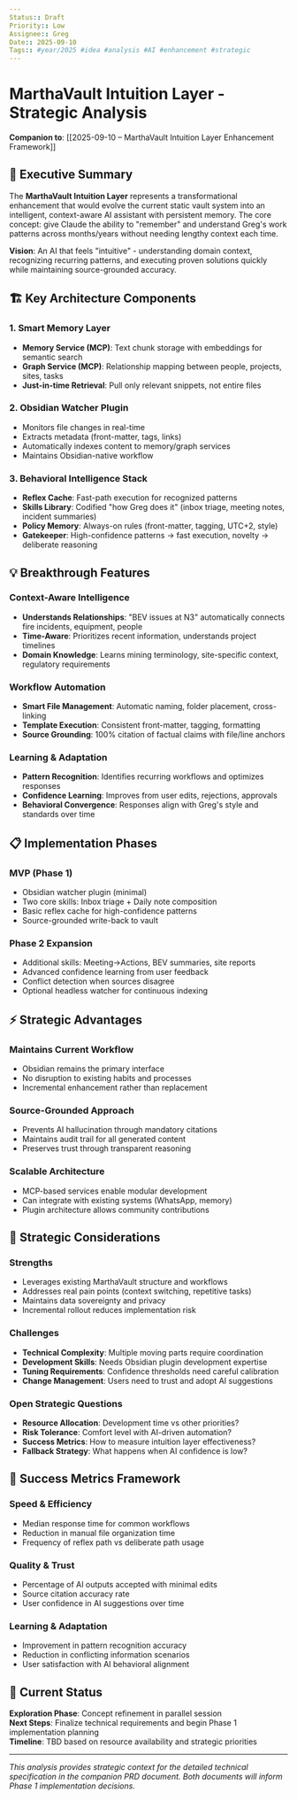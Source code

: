 ```yaml
---
Status:: Draft
Priority:: Low
Assignee:: Greg
Date:: 2025-09-10
Tags:: #year/2025 #idea #analysis #AI #enhancement #strategic
---
```


# MarthaVault Intuition Layer - Strategic Analysis

**Companion to**: [[2025-09-10 – MarthaVault Intuition Layer Enhancement Framework]]

## 🧠 Executive Summary

The **MarthaVault Intuition Layer** represents a transformational enhancement that would evolve the current static vault system into an intelligent, context-aware AI assistant with persistent memory. The core concept: give Claude the ability to "remember" and understand Greg's work patterns across months/years without needing lengthy context each time.

**Vision**: An AI that feels "intuitive" - understanding domain context, recognizing recurring patterns, and executing proven solutions quickly while maintaining source-grounded accuracy.

## 🏗️ Key Architecture Components

### **1. Smart Memory Layer**
- **Memory Service (MCP)**: Text chunk storage with embeddings for semantic search
- **Graph Service (MCP)**: Relationship mapping between people, projects, sites, tasks
- **Just-in-time Retrieval**: Pull only relevant snippets, not entire files

### **2. Obsidian Watcher Plugin**
- Monitors file changes in real-time
- Extracts metadata (front-matter, tags, links)
- Automatically indexes content to memory/graph services
- Maintains Obsidian-native workflow

### **3. Behavioral Intelligence Stack**
- **Reflex Cache**: Fast-path execution for recognized patterns
- **Skills Library**: Codified "how Greg does it" (inbox triage, meeting notes, incident summaries)
- **Policy Memory**: Always-on rules (front-matter, tagging, UTC+2, style)
- **Gatekeeper**: High-confidence patterns → fast execution, novelty → deliberate reasoning

## 💡 Breakthrough Features

### **Context-Aware Intelligence**
- **Understands Relationships**: "BEV issues at N3" automatically connects fire incidents, equipment, people
- **Time-Aware**: Prioritizes recent information, understands project timelines
- **Domain Knowledge**: Learns mining terminology, site-specific context, regulatory requirements

### **Workflow Automation**
- **Smart File Management**: Automatic naming, folder placement, cross-linking
- **Template Execution**: Consistent front-matter, tagging, formatting
- **Source Grounding**: 100% citation of factual claims with file/line anchors

### **Learning & Adaptation**
- **Pattern Recognition**: Identifies recurring workflows and optimizes responses
- **Confidence Learning**: Improves from user edits, rejections, approvals
- **Behavioral Convergence**: Responses align with Greg's style and standards over time

## 📋 Implementation Phases

### **MVP (Phase 1)**
- Obsidian watcher plugin (minimal)
- Two core skills: Inbox triage + Daily note composition  
- Basic reflex cache for high-confidence patterns
- Source-grounded write-back to vault

### **Phase 2 Expansion**
- Additional skills: Meeting→Actions, BEV summaries, site reports
- Advanced confidence learning from user feedback
- Conflict detection when sources disagree
- Optional headless watcher for continuous indexing

## ⚡ Strategic Advantages

### **Maintains Current Workflow**
- Obsidian remains the primary interface
- No disruption to existing habits and processes
- Incremental enhancement rather than replacement

### **Source-Grounded Approach**
- Prevents AI hallucination through mandatory citations
- Maintains audit trail for all generated content
- Preserves trust through transparent reasoning

### **Scalable Architecture**
- MCP-based services enable modular development
- Can integrate with existing systems (WhatsApp, memory)
- Plugin architecture allows community contributions

## 🤔 Strategic Considerations

### **Strengths**
- Leverages existing MarthaVault structure and workflows
- Addresses real pain points (context switching, repetitive tasks)
- Maintains data sovereignty and privacy
- Incremental rollout reduces implementation risk

### **Challenges**
- **Technical Complexity**: Multiple moving parts require coordination
- **Development Skills**: Needs Obsidian plugin development expertise  
- **Tuning Requirements**: Confidence thresholds need careful calibration
- **Change Management**: Users need to trust and adopt AI suggestions

### **Open Strategic Questions**
- **Resource Allocation**: Development time vs other priorities?
- **Risk Tolerance**: Comfort level with AI-driven automation?
- **Success Metrics**: How to measure intuition layer effectiveness?
- **Fallback Strategy**: What happens when AI confidence is low?

## 🎯 Success Metrics Framework

### **Speed & Efficiency**
- Median response time for common workflows
- Reduction in manual file organization time
- Frequency of reflex path vs deliberate path usage

### **Quality & Trust**
- Percentage of AI outputs accepted with minimal edits
- Source citation accuracy rate
- User confidence in AI suggestions over time

### **Learning & Adaptation**
- Improvement in pattern recognition accuracy
- Reduction in conflicting information scenarios
- User satisfaction with AI behavioral alignment

## 🔄 Current Status

**Exploration Phase**: Concept refinement in parallel session  
**Next Steps**: Finalize technical requirements and begin Phase 1 implementation planning  
**Timeline**: TBD based on resource availability and strategic priorities

---

*This analysis provides strategic context for the detailed technical specification in the companion PRD document. Both documents will inform Phase 1 implementation decisions.*